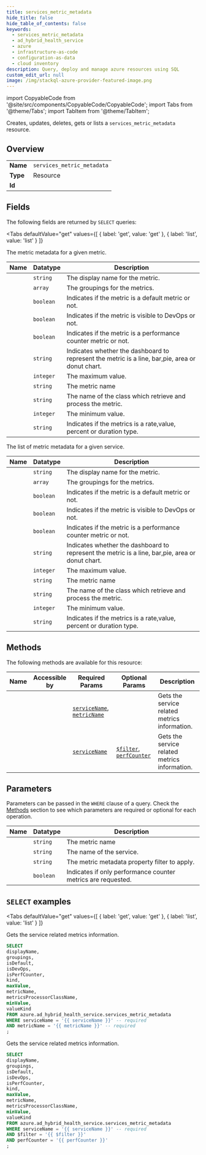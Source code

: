 ```yaml
--- 
title: services_metric_metadata
hide_title: false
hide_table_of_contents: false
keywords:
  - services_metric_metadata
  - ad_hybrid_health_service
  - azure
  - infrastructure-as-code
  - configuration-as-data
  - cloud inventory
description: Query, deploy and manage azure resources using SQL
custom_edit_url: null
image: /img/stackql-azure-provider-featured-image.png
---
```


import CopyableCode from '@site/src/components/CopyableCode/CopyableCode';
import Tabs from '@theme/Tabs';
import TabItem from '@theme/TabItem';

Creates, updates, deletes, gets or lists a <code>services_metric_metadata</code> resource.

## Overview
<table><tbody>
<tr><td><b>Name</b></td><td><code>services_metric_metadata</code></td></tr>
<tr><td><b>Type</b></td><td>Resource</td></tr>
<tr><td><b>Id</b></td><td><CopyableCode code="azure.ad_hybrid_health_service.services_metric_metadata" /></td></tr>
</tbody></table>

## Fields

The following fields are returned by `SELECT` queries:

<Tabs
    defaultValue="get"
    values={[
        { label: 'get', value: 'get' },
        { label: 'list', value: 'list' }
    ]}
>
<TabItem value="get">

The metric metadata for a given metric.

<table>
<thead>
    <tr>
    <th>Name</th>
    <th>Datatype</th>
    <th>Description</th>
    </tr>
</thead>
<tbody>
<tr>
    <td><CopyableCode code="displayName" /></td>
    <td><code>string</code></td>
    <td>The display name for the metric.</td>
</tr>
<tr>
    <td><CopyableCode code="groupings" /></td>
    <td><code>array</code></td>
    <td>The groupings for the metrics.</td>
</tr>
<tr>
    <td><CopyableCode code="isDefault" /></td>
    <td><code>boolean</code></td>
    <td>Indicates if the metric is a default metric or not.</td>
</tr>
<tr>
    <td><CopyableCode code="isDevOps" /></td>
    <td><code>boolean</code></td>
    <td>Indicates if the metric is visible to DevOps or not.</td>
</tr>
<tr>
    <td><CopyableCode code="isPerfCounter" /></td>
    <td><code>boolean</code></td>
    <td>Indicates if the metric is a performance counter metric or not.</td>
</tr>
<tr>
    <td><CopyableCode code="kind" /></td>
    <td><code>string</code></td>
    <td>Indicates whether the dashboard to represent the metric is a line, bar,pie, area or donut chart.</td>
</tr>
<tr>
    <td><CopyableCode code="maxValue" /></td>
    <td><code>integer</code></td>
    <td>The maximum value.</td>
</tr>
<tr>
    <td><CopyableCode code="metricName" /></td>
    <td><code>string</code></td>
    <td>The metric name</td>
</tr>
<tr>
    <td><CopyableCode code="metricsProcessorClassName" /></td>
    <td><code>string</code></td>
    <td>The name of the class which retrieve and process the metric.</td>
</tr>
<tr>
    <td><CopyableCode code="minValue" /></td>
    <td><code>integer</code></td>
    <td>The minimum value.</td>
</tr>
<tr>
    <td><CopyableCode code="valueKind" /></td>
    <td><code>string</code></td>
    <td>Indicates if the metrics is a rate,value, percent or duration type.</td>
</tr>
</tbody>
</table>
</TabItem>
<TabItem value="list">

The list of metric metadata for a given service.

<table>
<thead>
    <tr>
    <th>Name</th>
    <th>Datatype</th>
    <th>Description</th>
    </tr>
</thead>
<tbody>
<tr>
    <td><CopyableCode code="displayName" /></td>
    <td><code>string</code></td>
    <td>The display name for the metric.</td>
</tr>
<tr>
    <td><CopyableCode code="groupings" /></td>
    <td><code>array</code></td>
    <td>The groupings for the metrics.</td>
</tr>
<tr>
    <td><CopyableCode code="isDefault" /></td>
    <td><code>boolean</code></td>
    <td>Indicates if the metric is a default metric or not.</td>
</tr>
<tr>
    <td><CopyableCode code="isDevOps" /></td>
    <td><code>boolean</code></td>
    <td>Indicates if the metric is visible to DevOps or not.</td>
</tr>
<tr>
    <td><CopyableCode code="isPerfCounter" /></td>
    <td><code>boolean</code></td>
    <td>Indicates if the metric is a performance counter metric or not.</td>
</tr>
<tr>
    <td><CopyableCode code="kind" /></td>
    <td><code>string</code></td>
    <td>Indicates whether the dashboard to represent the metric is a line, bar,pie, area or donut chart.</td>
</tr>
<tr>
    <td><CopyableCode code="maxValue" /></td>
    <td><code>integer</code></td>
    <td>The maximum value.</td>
</tr>
<tr>
    <td><CopyableCode code="metricName" /></td>
    <td><code>string</code></td>
    <td>The metric name</td>
</tr>
<tr>
    <td><CopyableCode code="metricsProcessorClassName" /></td>
    <td><code>string</code></td>
    <td>The name of the class which retrieve and process the metric.</td>
</tr>
<tr>
    <td><CopyableCode code="minValue" /></td>
    <td><code>integer</code></td>
    <td>The minimum value.</td>
</tr>
<tr>
    <td><CopyableCode code="valueKind" /></td>
    <td><code>string</code></td>
    <td>Indicates if the metrics is a rate,value, percent or duration type.</td>
</tr>
</tbody>
</table>
</TabItem>
</Tabs>

## Methods

The following methods are available for this resource:

<table>
<thead>
    <tr>
    <th>Name</th>
    <th>Accessible by</th>
    <th>Required Params</th>
    <th>Optional Params</th>
    <th>Description</th>
    </tr>
</thead>
<tbody>
<tr>
    <td><a href="#get"><CopyableCode code="get" /></a></td>
    <td><CopyableCode code="select" /></td>
    <td><a href="#parameter-serviceName"><code>serviceName</code></a>, <a href="#parameter-metricName"><code>metricName</code></a></td>
    <td></td>
    <td>Gets the service related metrics information.</td>
</tr>
<tr>
    <td><a href="#list"><CopyableCode code="list" /></a></td>
    <td><CopyableCode code="select" /></td>
    <td><a href="#parameter-serviceName"><code>serviceName</code></a></td>
    <td><a href="#parameter-$filter"><code>$filter</code></a>, <a href="#parameter-perfCounter"><code>perfCounter</code></a></td>
    <td>Gets the service related metrics information.</td>
</tr>
</tbody>
</table>

## Parameters

Parameters can be passed in the `WHERE` clause of a query. Check the [Methods](#methods) section to see which parameters are required or optional for each operation.

<table>
<thead>
    <tr>
    <th>Name</th>
    <th>Datatype</th>
    <th>Description</th>
    </tr>
</thead>
<tbody>
<tr id="parameter-metricName">
    <td><CopyableCode code="metricName" /></td>
    <td><code>string</code></td>
    <td>The metric name</td>
</tr>
<tr id="parameter-serviceName">
    <td><CopyableCode code="serviceName" /></td>
    <td><code>string</code></td>
    <td>The name of the service.</td>
</tr>
<tr id="parameter-$filter">
    <td><CopyableCode code="$filter" /></td>
    <td><code>string</code></td>
    <td>The metric metadata property filter to apply.</td>
</tr>
<tr id="parameter-perfCounter">
    <td><CopyableCode code="perfCounter" /></td>
    <td><code>boolean</code></td>
    <td>Indicates if only performance counter metrics are requested.</td>
</tr>
</tbody>
</table>

## `SELECT` examples

<Tabs
    defaultValue="get"
    values={[
        { label: 'get', value: 'get' },
        { label: 'list', value: 'list' }
    ]}
>
<TabItem value="get">

Gets the service related metrics information.

```sql
SELECT
displayName,
groupings,
isDefault,
isDevOps,
isPerfCounter,
kind,
maxValue,
metricName,
metricsProcessorClassName,
minValue,
valueKind
FROM azure.ad_hybrid_health_service.services_metric_metadata
WHERE serviceName = '{{ serviceName }}' -- required
AND metricName = '{{ metricName }}' -- required
;
```
</TabItem>
<TabItem value="list">

Gets the service related metrics information.

```sql
SELECT
displayName,
groupings,
isDefault,
isDevOps,
isPerfCounter,
kind,
maxValue,
metricName,
metricsProcessorClassName,
minValue,
valueKind
FROM azure.ad_hybrid_health_service.services_metric_metadata
WHERE serviceName = '{{ serviceName }}' -- required
AND $filter = '{{ $filter }}'
AND perfCounter = '{{ perfCounter }}'
;
```
</TabItem>
</Tabs>
